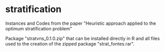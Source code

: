 # stratification
Instances and Codes from the paper "Heuristic approach applied to the optimum stratification problem"

Package "stratvns_0.1.0.zip" that can be installed directly in R and all files used to the creation of the zipped package "strat_fontes.rar".
